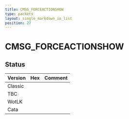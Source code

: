 ```yaml
---
title: CMSG_FORCEACTIONSHOW
type: packets
layout: single_markdown_in_list
position: 27
---
```


# CMSG_FORCEACTIONSHOW

## Status

Version | Hex | Comment
---------- | ---------- | ---------- 
Classic |  |  
TBC |  |  
WotLK |  |  
Cata |  |  
